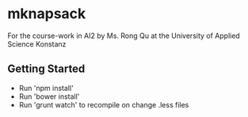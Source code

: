 # mknapsack

For the course-work in AI2 by Ms. Rong Qu at the University of Applied Science Konstanz

## Getting Started
- Run 'npm install'
- Run 'bower install'
- Run 'grunt watch' to recompile on change .less files
